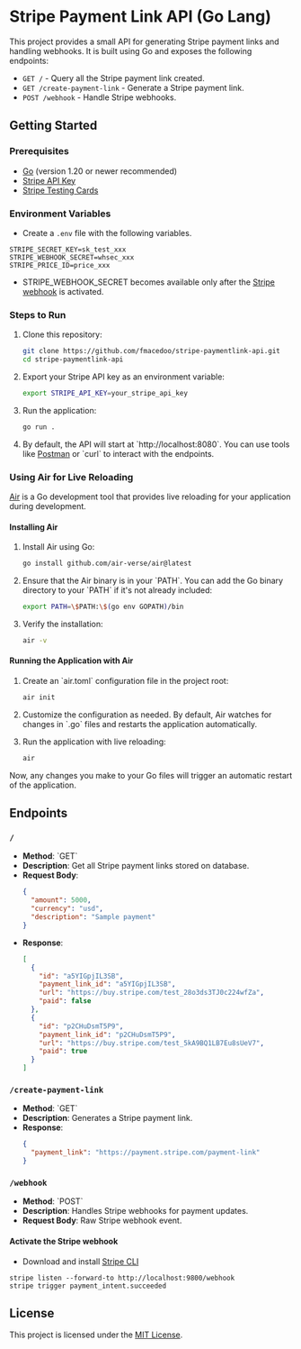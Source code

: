 # Stripe Payment Link API (Go Lang)

This project provides a small API for generating Stripe payment links and handling webhooks. It is built using Go and exposes the following endpoints:

- `GET /` - Query all the Stripe payment link created.
- `GET /create-payment-link` - Generate a Stripe payment link.
- `POST /webhook` - Handle Stripe webhooks.

## Getting Started

### Prerequisites

- [Go](https://golang.org/dl/) \(version 1.20 or newer recommended\)
- [Stripe API Key](https://stripe.com/docs/keys)
- [Stripe Testing Cards](https://docs.stripe.com/testing)

### Environment Variables

- Create a `.env` file with the following variables.

```
STRIPE_SECRET_KEY=sk_test_xxx
STRIPE_WEBHOOK_SECRET=whsec_xxx
STRIPE_PRICE_ID=price_xxx
```

- STRIPE_WEBHOOK_SECRET becomes available only after the [Stripe webhook](#activate-the-stripe-webhook) is activated.

### Steps to Run

1. Clone this repository:

   ```bash
   git clone https://github.com/fmacedoo/stripe-paymentlink-api.git
   cd stripe-paymentlink-api
   ```

2. Export your Stripe API key as an environment variable:

   ```bash
   export STRIPE_API_KEY=your_stripe_api_key
   ```

3. Run the application:

   ```bash
   go run .
   ```

4. By default, the API will start at \`http://localhost:8080\`. You can use tools like [Postman](https://www.postman.com/) or \`curl\` to interact with the endpoints.

### Using Air for Live Reloading

[Air](https://github.com/cosmtrek/air) is a Go development tool that provides live reloading for your application during development.

#### Installing Air

1. Install Air using Go:

   ```bash
   go install github.com/air-verse/air@latest
   ```

2. Ensure that the Air binary is in your \`PATH\`. You can add the Go binary directory to your \`PATH\` if it\'s not already included:

   ```bash
   export PATH=\$PATH:\$(go env GOPATH)/bin
   ```

3. Verify the installation:
   ```bash
   air -v
   ```

#### Running the Application with Air

1. Create an \`air.toml\` configuration file in the project root:

   ```bash
   air init
   ```

2. Customize the configuration as needed. By default, Air watches for changes in \`.go\` files and restarts the application automatically.

3. Run the application with live reloading:
   ```bash
   air
   ```

Now, any changes you make to your Go files will trigger an automatic restart of the application.

## Endpoints

### `/`

- **Method**: \`GET\`
- **Description**: Get all Stripe payment links stored on database.
- **Request Body**:
  ```json
  {
    "amount": 5000,
    "currency": "usd",
    "description": "Sample payment"
  }
  ```
- **Response**:
  ```json
  [
    {
      "id": "a5YIGpjIL3SB",
      "payment_link_id": "a5YIGpjIL3SB",
      "url": "https://buy.stripe.com/test_28o3ds3TJ0c224wfZa",
      "paid": false
    },
    {
      "id": "p2CHuDsmT5P9",
      "payment_link_id": "p2CHuDsmT5P9",
      "url": "https://buy.stripe.com/test_5kA9BQ1LB7Eu8sUeV7",
      "paid": true
    }
  ]
  ```

### `/create-payment-link`

- **Method**: \`GET\`
- **Description**: Generates a Stripe payment link.
- **Response**:
  ```json
  {
    "payment_link": "https://payment.stripe.com/payment-link"
  }
  ```

### `/webhook`

- **Method**: \`POST\`
- **Description**: Handles Stripe webhooks for payment updates.
- **Request Body**: Raw Stripe webhook event.

#### Activate the Stripe webhook

- Download and install [Stripe CLI](https://docs.stripe.com/stripe-cli)

```
stripe listen --forward-to http://localhost:9800/webhook
stripe trigger payment_intent.succeeded
```

## License

This project is licensed under the [MIT License](LICENSE).

